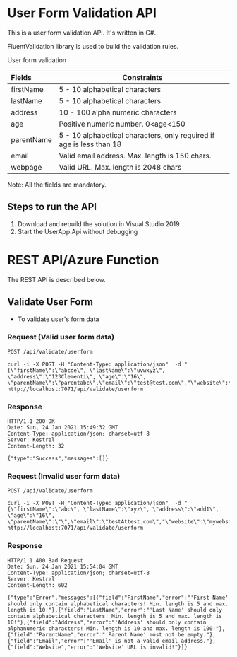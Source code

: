 # User Form Validation API

This is a user form validation API. It's written in C#. 

FluentValidation library is used to build the validation rules.

User form validation  

| Fields     | Constraints                                                  |
| :--------- | ------------------------------------------------------------ |
| firstName  | 5 - 10 alphabetical characters                               |
| lastName   | 5 - 10 alphabetical characters                               |
| address    | 10 - 100 alpha numeric characters                            |
| age        | Positive numeric number. 0<age<150                           |
| parentName | 5 - 10 alphabetical characters, only required if age is less than 18 |
| email      | Valid email address. Max. length is 150 chars.               |
| webpage    | Valid URL. Max. length is 2048 chars                         |

Note: All the fields are mandatory. 



## Steps to run the API

1. Download and rebuild the solution in Visual Studio 2019
2. Start the UserApp.Api without debugging 

# REST API/Azure Function

The REST API  is described below.

## Validate User Form

- To validate user's form data

### Request (Valid user form data)

`POST /api/validate/userform`

    curl -i -X POST -H "Content-Type: application/json"  -d "{\"firstName\":\"abcde\", \"lastName\":\"uvwxyz\", \"address\":\"123Clementi\", \"age\":\"16\", \"parentName\":\"parentabc\",\"email\":\"test@test.com\","\"website\":\"http://www.google.com\""}" http://localhost:7071/api/validate/userform

### Response

    HTTP/1.1 200 OK
    Date: Sun, 24 Jan 2021 15:49:32 GMT
    Content-Type: application/json; charset=utf-8
    Server: Kestrel
    Content-Length: 32
    
    {"type":"Success","messages":[]}

### Request (Invalid user form data)

`POST /api/validate/userform`

    curl -i -X POST -H "Content-Type: application/json"  -d "{\"firstName\":\"abc\", \"lastName\":\"xyz\", \"address\":\"add1\", \"age\":\"16\", \"parentName\":\"\",\"email\":\"testAttest.com\","\"website\":\"mywebsite\""}" http://localhost:7071/api/validate/userform

### Response

    HTTP/1.1 400 Bad Request
    Date: Sun, 24 Jan 2021 15:54:04 GMT
    Content-Type: application/json; charset=utf-8
    Server: Kestrel
    Content-Length: 602
    
    {"type":"Error","messages":[{"field":"FirstName","error":"'First Name' should only contain alphabetical characters! Min. length is 5 and max. length is 10!"},{"field":"LastName","error":"'Last Name' should only contain alphabetical characters! Min. length is 5 and max. length is 10!"},{"field":"Address","error":"'Address' should only contain alphanumeric characters! Min. length is 10 and max. length is 100!"},{"field":"ParentName","error":"'Parent Name' must not be empty."},{"field":"Email","error":"'Email' is not a valid email address."},{"field":"Website","error":"'Website' URL is invalid!"}]}






